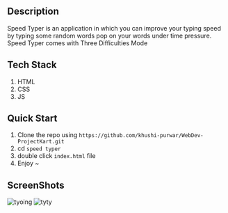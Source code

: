 ## Description
Speed Typer is an application in which you can improve your typing speed by typing some random words pop on your words under time pressure. Speed Typer comes with Three Difficulties Mode

## Tech Stack

1. HTML
2. CSS
3. JS

## Quick Start

1. Clone the repo using `https://github.com/khushi-purwar/WebDev-ProjectKart.git`
2. cd `speed typer`
3. double click `index.html` file
4. Enjoy ~

## ScreenShots
![tyoing](https://user-images.githubusercontent.com/71981463/163088988-4e45f773-81d0-4fb7-bc07-6853c48b51f7.JPG)
![tyty](https://user-images.githubusercontent.com/71981463/163088997-fbcf115d-aa02-4c04-a95d-e997e6ed4e51.JPG)
